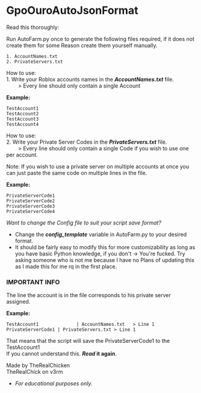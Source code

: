 # GpoOuroAutoJsonFormat

Read this thoroughly:

Run AutoFarm.py once to generate the following files required, if it does not create them for some Reason create them yourself manually. <br>

    1. AccountNames.txt
    2. PrivateServers.txt

How to use:  <br>
    1. Write your Roblox accounts names in the ***AccountNames.txt*** file. <br>
      &nbsp; &nbsp; &nbsp; &nbsp;  > Every line should only contain a single Account 
    
**Example:**

    TestAccount1
    TestAccount2
    TestAccount3
    TestAccount4

How to use:  <br>
    2. Write your Private Server Codes in the ***PrivateServers.txt*** file. <br>
      &nbsp; &nbsp; &nbsp; &nbsp;  > Every line should only contain a single Code if you wish to use one per account. 
    
Note: If you wish to use a private server on multiple accounts at once you can just paste the same code on multiple lines in the file.

**Example:**

    PrivateServerCode1
    PrivateServerCode2
    PrivateServerCode3
    PrivateServerCode4
        


*Want to change the Config file to suit your script save format?* <br>

- Change the ***config_template*** variable in AutoFarm.py to your desired format.
- It should be fairly easy to modify this for more customizability as long as you have basic Python knowledge, if you don't -> You're fucked. Try asking someone who is not me because I have no Plans of updating this as I made this for me rq in the first place.

### IMPORTANT INFO

The line the account is in the file corresponds to his private server assigned.

**Example:** <br>
    
    TestAccount1              | AccountNames.txt   > Line 1
    PrivateServerCode1 | PrivateServers.txt > Line 1
    
That means that the script will save the PrivateServerCode1 to the TestAccount1 <br>
If you cannot understand this. ***Read* it again**.


Made by TheRealChicken <br>
TheRealChick on v3rm


- *For educational purposes only.*